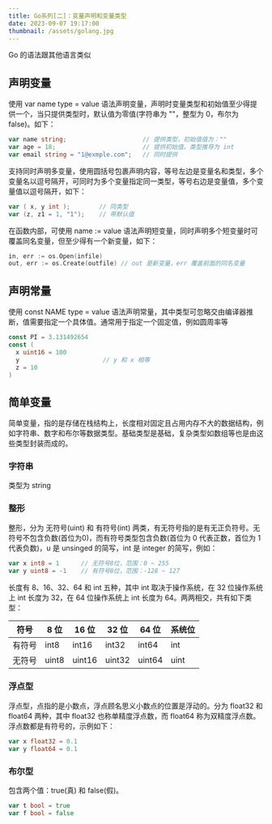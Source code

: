 ```yaml
---
title: Go系列[二]：变量声明和变量类型
date: 2023-09-07 19:17:00
thumbnail: /assets/golang.jpg
---
```


Go 的语法跟其他语言类似

## 声明变量

使用 var name type = value 语法声明变量，声明时变量类型和初始值至少得提供一个，当只提供类型时，默认值为零值(字符串为 ""，整型为 0，布尔为 false)。如下：

```go
var name string;                     // 提供类型，初始值值为：""
var age = 18;                        // 提供初始值，类型推导为 int
var email string = "1@exmple.com";   // 同时提供
```

支持同时声明多变量，使用圆括号包裹声明内容，等号左边是变量名和类型，多个变量名以逗号隔开，可同时为多个变量指定同一类型，等号右边是变量值，多个变量值以逗号隔开，如下：

```go
var ( x, y int );        // 同类型
var (z, z1 = 1, "1");    // 带默认值
```

在函数内部，可使用 name := value 语法声明短变量，同时声明多个短变量时可覆盖同名变量，但至少得有一个新变量，如下：

```go
in, err := os.Open(infile)
out, err := os.Create(outfile) // out 是新变量，err 覆盖前面的同名变量
```

## 声明常量

使用 const NAME type = value 语法声明常量，其中类型可忽略交由编译器推断，值需要指定一个具体值。通常用于指定一个固定值，例如圆周率等

```go
const PI = 3.131492654
const (
  x uint16 = 100
  y                       // y 和 x 相等
  z = 10
)
```

## 简单变量

简单变量，指的是存储在栈结构上，长度相对固定且占用内存不大的数据结构，例如字符串、数字和布尔等数据类型。基础类型是基础，复杂类型如数组等也是由这些类型封装而成的。

### 字符串

类型为 string

### 整形

整形，分为 无符号(uint) 和 有符号(int) 两类，有无符号指的是有无正负符号。无符号不包含负数(首位为0)，而有符号类型包含负数(首位为 0 代表正数，首位为 1 代表负数)，u 是 unsinged 的简写，int 是 integer 的简写，例如：

```go
var x int8 = 1      // 无符号8位，范围：0 ~ 255
var y uint8 = -1    // 有符号8位，范围：-128 ~ 127
```

长度有 8、16、32、64 和 int 五种，其中 int 取决于操作系统，在 32 位操作系统上 int 长度为 32，在 64 位操作系统上 int 长度为 64。两两相交，共有如下类型：

| 符号   | 8 位  | 16 位  | 32 位  | 64 位  | 系统位 |
| ------ | ----- | ------ | ------ | ------ | ------ |
| 有符号 | int8  | int16  | int32  | int64  | int    |
| 无符号 | uint8 | uint16 | uint32 | uint64 | uint   |

### 浮点型

浮点型，点指的是小数点，浮点顾名思义小数点的位置是浮动的。分为 float32 和 float64 两种，其中 float32 也称单精度浮点数，而 float64 称为双精度浮点数。浮点数都是有符号的，示例如下：

```go
var x float32 = 0.1
var y float64 = 0.1
```

### 布尔型

包含两个值：true(真) 和 false(假)。

```go
var t bool = true
var f bool = false
```
